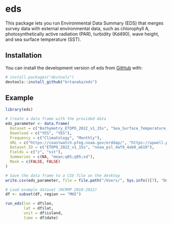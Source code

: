 
# eds

<!-- badges: start -->
<!-- badges: end -->

This package lets you run Environmental Data Summary (EDS) that merges survey data with external environmental data, such as chlorophyll A, photosynthetically active radiation (PAR), turbidity (Kd490), wave height, and sea surface temperature (SST). 

## Installation

You can install the development version of eds from [GitHub](https://github.com/) with:

``` r
# install.packages("devtools")
devtools::install_github("krtanaka/eds")
```

## Example

``` r
library(eds)

# Create a data frame with the provided data
eds_parameter <- data.frame(
  Dataset = c("Bathymetry_ETOPO_2022_v1_15s", "Sea_Surface_Temperature_OISST_Monthly"),
  Download = c("YES", "YES"),
  Frequency = c("Climatology", "Monthly"),
  URL = c("https://coastwatch.pfeg.noaa.gov/erddap/", "https://upwell.pfeg.noaa.gov/erddap/"),
  Dataset_ID = c("ETOPO_2022_v1_15s", "noaa_psl_4af9_4ab0_ab10"),
  Fields = c("z", "sst"),
  Summaries = c(NA, "mean;q05;q95;sd"),
  Mask = c(FALSE, FALSE)
)

# Save the data frame to a CSV file on the desktop
write.csv(eds_parameter, file = file.path("/Users/", Sys.info()[7], "Desktop", "eds_parameters.csv"), row.names = FALSE)

# Load example dataset (NCRMP 2010-2022)
df <- subset(df, region == "MHI")

run_eds(lon = df$lon,
        lat = df$lat,
        unit = df$island,
        time = df$date)
```

